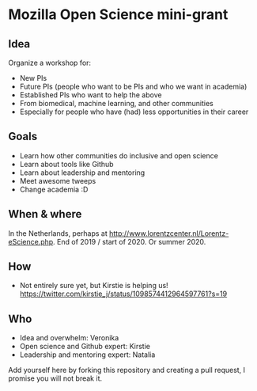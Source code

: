 # Mozilla Open Science mini-grant

## Idea

Organize a workshop for:
* New PIs
* Future PIs (people who want to be PIs and who we want in academia)
* Established PIs who want to help the above
* From biomedical, machine learning, and other communities
* Especially for people who have (had) less opportunities in their career

## Goals
* Learn how other communities do inclusive and open science
* Learn about tools like Github
* Learn about leadership and mentoring 
* Meet awesome tweeps
* Change academia :D 

## When & where

In the Netherlands, perhaps at http://www.lorentzcenter.nl/Lorentz-eScience.php. End of 2019 / start of 2020. Or summer 2020. 

## How

* Not entirely sure yet, but Kirstie is helping us! https://twitter.com/kirstie_j/status/1098574412964597761?s=19 

## Who

* Idea and overwhelm: Veronika
* Open science and Github expert: Kirstie
* Leadership and mentoring expert: Natalia

Add yourself here by forking this repository and creating a pull request, I promise you will not break it. 
